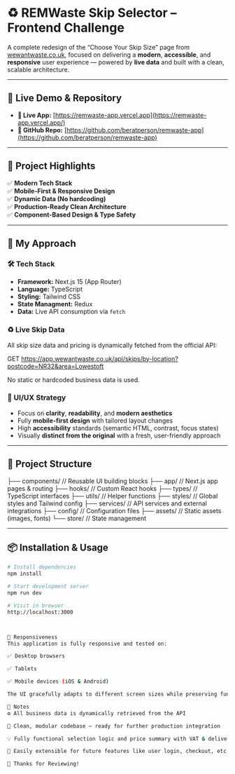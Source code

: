 # ♻️ REMWaste Skip Selector – Frontend Challenge

A complete redesign of the “Choose Your Skip Size” page from [wewantwaste.co.uk](https://wewantwaste.co.uk/), focused on delivering a **modern**, **accessible**, and **responsive** user experience — powered by **live data** and built with a clean, scalable architecture.

---

## 🚀 Live Demo & Repository

- **🔗 Live App:** [https://remwaste-app.vercel.app](https://remwaste-app.vercel.app/)  
- **📁 GitHub Repo:** [https://github.com/beratperson/remwaste-app](https://github.com/beratperson/remwaste-app)

---

## 📌 Project Highlights

✅ **Modern Tech Stack**  
✅ **Mobile-First & Responsive Design**  
✅ **Dynamic Data (No hardcoding)**  
✅ **Production-Ready Clean Architecture**  
✅ **Component-Based Design & Type Safety**

---

## 🧠 My Approach

### 🛠️ Tech Stack

- **Framework:** Next.js 15 (App Router)
- **Language:** TypeScript
- **Styling:** Tailwind CSS
- **State Managment:** Redux
- **Data:** Live API consumption via `fetch`

### ♻️ Live Skip Data

All skip size data and pricing is dynamically fetched from the official API:

GET https://app.wewantwaste.co.uk/api/skips/by-location?postcode=NR32&area=Lowestoft


No static or hardcoded business data is used.

### 🎨 UI/UX Strategy

- Focus on **clarity**, **readability**, and **modern aesthetics**
- Fully **mobile-first design** with tailored layout changes
- High **accessibility** standards (semantic HTML, contrast, focus states)
- Visually **distinct from the original** with a fresh, user-friendly approach

---

## 🧩 Project Structure

├── components/                    // Reusable UI building blocks
├── app/                          // Next.js app pages & routing
├── hooks/                        // Custom React hooks
├── types/                        // TypeScript interfaces
├── utils/                        // Helper functions
├── styles/                       // Global styles and Tailwind config
├── services/                     // API services and external integrations
├── config/                       // Configuration files
├── assets/                       // Static assets (images, fonts)
└── store/                        // State management


---

## 📦 Installation & Usage

```bash
# Install dependencies
npm install

# Start development server
npm run dev

# Visit in browser
http://localhost:3000



📱 Responsiveness
This application is fully responsive and tested on:

✅ Desktop browsers

✅ Tablets

✅ Mobile devices (iOS & Android)

The UI gracefully adapts to different screen sizes while preserving functionality.

📌 Notes
⚙️ All business data is dynamically retrieved from the API

🧼 Clean, modular codebase – ready for further production integration

💡 Fully functional selection logic and price summary with VAT & delivery

🔄 Easily extensible for future features like user login, checkout, etc.

🙌 Thanks for Reviewing!
